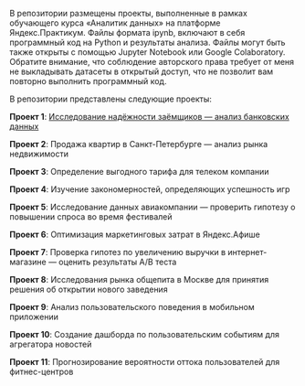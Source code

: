 В репозитории размещены проекты, выполненные в рамках обучающего курса «Аналитик данных» на платформе Яндекс.Практикум. Файлы формата ipynb, включают в себя программный код на Python и результаты анализа. Файлы могут быть также открыты с помощью Jupyter Notebook или Google Colaboratory. Обратите внимание, что соблюдение авторского права требует от меня не выкладывать датасеты в открытый доступ, что не позволит вам повторно выполнить программный код.

В репозитории представлены следующие проекты:

**Проект 1**: [Исследование надёжности заёмщиков — анализ банковских данных](https://github.com/olegrofman/my_portfolio_yandex_praktikum/blob/de1f55587ca6f50b06b064cc5148ae45b6088512/01_%D0%98%D1%81%D1%81%D0%BB%D0%B5%D0%B4%D0%BE%D0%B2%D0%B0%D0%BD%D0%B8%D0%B5%20%D0%BD%D0%B0%D0%B4%D1%91%D0%B6%D0%BD%D0%BE%D1%81%D1%82%D0%B8%20%D0%B7%D0%B0%D1%91%D0%BC%D1%89%D0%B8%D0%BA%D0%BE%D0%B2/loan.ipynb)

**Проект 2**: Продажа квартир в Санкт-Петербурге — анализ рынка недвижимости

**Проект 3**: Определение выгодного тарифа для телеком компании

**Проект 4**: Изучение закономерностей, определяющих успешность игр

**Проект 5**: Исследование данных авиакомпании — проверить гипотезу о повышении спроса во время фестивалей

**Проект 6**: Оптимизация маркетинговых затрат в Яндекс.Афише

**Проект 7**: Проверка гипотез по увеличению выручки в интернет-магазине — оценить результаты A/B теста

**Проект 8**: Исследования рынка общепита в Москве для принятия решения об открытии нового заведения

**Проект 9**: Анализ пользовательского поведения в мобильном приложении

**Проект 10**: Создание дашборда по пользовательским событиям для агрегатора новостей

**Проект 11**: Прогнозирование вероятности оттока пользователей для фитнес-центров
